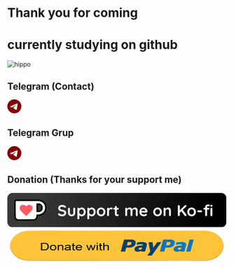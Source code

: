 # Thank you for coming
# currently studying on github

![hippo](https://media.giphy.com/media/xpipBcvgSTptK/giphy.gif)


## Telegram (Contact)
[![Telegram](https://raw.githubusercontent.com/givpn/givpn/c91a95755c7ae4cd08847e6c9d8d93cafb01eb7e/telegram.svg)](https://t.me/givpn/)
## Telegram Grup
[![Telegram](https://raw.githubusercontent.com/givpn/givpn/c91a95755c7ae4cd08847e6c9d8d93cafb01eb7e/telegram.svg)](https://t.me/givpn_grup/)


## Donation (Thanks for your support me)
[![Ko-fi donate button](https://raw.githubusercontent.com/givpn/givpn/main/ko-fi-donate.png)](https://ko-fi.com/givpn11)
[![PayPal donate button](https://raw.githubusercontent.com/givpn/givpn/main/paypal-donate.png)](https://paypal.me/givpn11)
